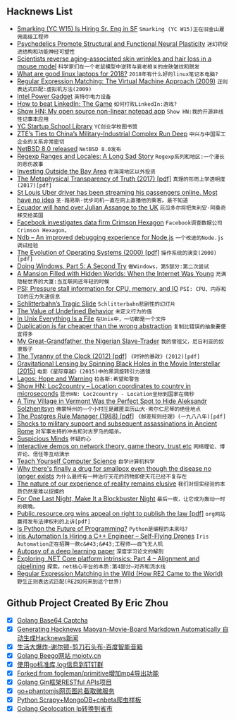 ## Hacknews List


- [Smarking (YC W15) Is Hiring Sr. Eng in SF](https://www.smarking.com/careers)  `Smarking (YC W15)正在旧金山雇佣高级工程师`
- [Psychedelics Promote Structural and Functional Neural Plasticity](https://www.cell.com/cell-reports/fulltext/S2211-1247(18)30755-1)  `迷幻药促进结构和功能神经可塑性`
- [Scientists reverse aging-associated skin wrinkles and hair loss in a mouse model](https://www.uab.edu/news/research/item/9607-scientists-reverse-aging-associated-skin-wrinkles-and-hair-loss-in-a-mouse-model)  `科学家们在一个老鼠模型中逆转与衰老相关的皮肤皱纹和脱发`
- [What are good linux laptops for 2018?](item?id=17582612)  `2018年有什么好的linux笔记本电脑?`
- [Regular Expression Matching: The Virtual Machine Approach (2009)](https://swtch.com/~rsc/regexp/regexp2.html)  `正则表达式匹配:虚拟机方法(2009)`
- [Intel Power Gadget](https://software.intel.com/en-us/articles/intel-power-gadget-20)  `英特尔电力设备`
- [How to beat LinkedIn: The Game](https://theoutline.com/post/5495/how-to-beat-linked-in-the-game)  `如何打败LinkedIn:游戏?`
- [Show HN: My open source non-linear notepad app](https://getmicropad.com)  `Show HN:我的开源非线性记事本应用`
- [YC Startup School Library](https://www.startupschool.org/library)  `YC创业学校图书馆`
- [ZTE’s Ties to China’s Military-Industrial Complex Run Deep](https://foreignpolicy.com/2018/07/19/ztes-ties-to-chinas-military-industrial-complex-run-deep/)  `中兴与中国军工企业的关系非常密切`
- [NetBSD 8.0 released](https://www.netbsd.org/releases/formal-8/NetBSD-8.0.html)  `NetBSD 8.0发布`
- [Regexp Ranges and Locales: A Long Sad Story](https://www.gnu.org/software/gawk/manual/html_node/Ranges-and-Locales.html)  `Regexp系列和地区:一个漫长的悲伤故事`
- [Investing Outside the Bay Area](http://haystack.vc/2018/07/21/investing-outside-the-bay-area/)  `在海湾地区以外投资`
- [The Metaphysical Transparency of Truth (2017) [pdf]](https://www.uvm.edu/~lderosse/transparency.pdf)  `真理的形而上学透明度(2017)[pdf]`
- [St Louis Uber driver has been streaming his passengers online. Most have no idea](https://www.stltoday.com/news/local/metro/st-louis-uber-driver-has-put-video-of-hundreds-of/article_9060fd2f-f683-5321-8c67-ebba5559c753.html)  `圣·路易斯·优步司机一直在网上直播他的乘客。最不知道`
- [Ecuador will hand over Julian Assange to the UK](https://theintercept.com/2018/07/21/ecuador-will-imminently-withdraw-asylum-for-julian-assange-and-hand-him-over-to-the-uk-what-comes-next/)  `厄瓜多尔将把朱利安·阿桑奇移交给英国`
- [Facebook investigates data firm Crimson Hexagon](https://www.bbc.com/news/technology-44909293)  `Facebook调查数据公司Crimson Hexagon。`
- [Ndb – An improved debugging experience for Node.js](https://github.com/GoogleChromeLabs/ndb)  `一个改进的Node.js调试经验`
- [The Evolution of Operating Systems (2000) [pdf]](http://www.brinch-hansen.net/papers/2001b.pdf)  `操作系统的演变(2000)[pdf]`
- [Doing Windows, Part 5: A Second Try](https://www.filfre.net/2018/07/doing-windows-part-5-a-second-try/)  `做Windows，第5部分:第二次尝试`
- [A Mansion Filled with Hidden Worlds: When the Internet Was Young](https://undark.org/article/wilo-evans-broad-band/)  `充满隐秘世界的大厦:当互联网还年轻的时候`
- [PSI: Pressure stall information for CPU, memory, and IO](https://lwn.net/Articles/759658/)  `PSI: CPU、内存和IO的压力失速信息`
- [Schlitterbahn’s Tragic Slide](https://www.texasmonthly.com/news/jeff-henry-verruckt-schlitterbahns-tragic-slide/)  `Schlitterbahn悲剧性的幻灯片`
- [The Value of Undefined Behavior](https://nullprogram.com/blog/2018/07/20/)  `未定义行为的值`
- [In Unix Everything Is a File](https://ph7spot.com/musings/in-unix-everything-is-a-file)  `在Unix中，一切都是一个文件`
- [Duplication is far cheaper than the wrong abstraction](https://www.sandimetz.com/blog/2016/1/20/the-wrong-abstraction)  `复制比错误的抽象要便宜得多`
- [My Great-Grandfather, the Nigerian Slave-Trader](https://www.newyorker.com/culture/personal-history/my-great-grandfather-the-nigerian-slave-trader)  `我的曾祖父，尼日利亚的奴隶贩子`
- [The Tyranny of the Clock (2012) [pdf]](http://www.eng.auburn.edu/~uguin/teaching/READING/E6200/Sutherland_Tyranny_o_Clock.pdf)  `《时钟的暴政》(2012)[pdf]`
- [Gravitational Lensing by Spinning Black Holes in the Movie Interstellar (2015)](https://arxiv.org/abs/1502.03808)  `电影《星际穿越》(2015)中的黑洞旋转引力透镜`
- [Lagos: Hope and Warning](https://www.city-journal.org/html/lagos-nigeria-16011.html)  `拉各斯:希望和警告`
- [Show HN: Loc2country – Location coordinates to country in microseconds](https://github.com/soorajb/loc2country)  `显示HN: Loc2country - Location坐标到国家在微秒`
- [A Tiny Village in Vermont Was the Perfect Spot to Hide Aleksandr Solzhenitsyn](https://www.neh.gov/humanities/2018/summer/statement/tiny-village-in-vermont-was-the-perfect-spot-hide-aleksandr-solzhenitsyn)  `佛蒙特州的一个小村庄是藏匿亚历山大·索尔仁尼琴的绝佳地点`
- [The Postgres Rule Manager (1988) [pdf]](http://db.cs.berkeley.edu/papers/tse88-rulemgr.pdf)  `《邮差规则经理》(一九八八年)[pdf]`
- [Shocks to military support and subsequent assassinations in Ancient Rome](https://www.sciencedirect.com/science/article/pii/S0165176518302532)  `对军事支持的冲击和对古罗马的暗杀。`
- [Suspicious Minds](https://www.nytimes.com/2018/07/21/style/ancient-aliens.html)  `怀疑的心`
- [Interactive demos on network theory, game theory, trust etc](https://ncase.me)  `网络理论、博弈论、信任等互动演示`
- [Teach Yourself Computer Science](https://teachyourselfcs.com/)  `自学计算机科学`
- [Why there&#39;s finally a drug for smallpox even though the disease no longer exists](https://www.cbc.ca/news/health/second-opinion-smallpox-drug-tpoxx-1.4756087)  `为什么最终有一种治疗天花的药物即使天花已经不复存在`
- [The nature of our experience of reality remains elusive](https://www.newstatesman.com/culture/books/2018/07/how-crack-consciousness)  `我们对现实经验的本质仍然是难以捉摸的`
- [For One Last Night, Make It a Blockbuster Night](https://www.theringer.com/movies/2018/7/19/17588856/blockbuster-alaska-rental-netflix-soldotna-anchorage)  `最后一夜，让它成为轰动一时的夜晚。`
- [Public.resource.org wins appeal on right to publish the law [pdf]](https://www.cadc.uscourts.gov/internet/opinions.nsf/533D47AF883C8194852582CD0052B8D4/$file/17-7035.pdf)  `org网站赢得发布法律权利的上诉[pdf]`
- [Is Python the Future of Programming?](https://m.slashdot.org/story/343638)  `Python是编程的未来吗?`
- [Iris Automation Is Hiring a C&#43;&#43; Engineer – Self-Flying Drones](http://www.irisonboard.com/careers/)  `Iris Automation正在招聘一款c&#43;&#43;工程师——自飞无人机`
- [Autopsy of a deep learning paper](https://blog.piekniewski.info/2018/07/14/autopsy-dl-paper/)  `深度学习论文的解剖`
- [Exploring .NET Core platform intrinsics: Part 4 – Alignment and pipelining](https://mijailovic.net/2018/07/20/alignment-and-pipelining/)  `探索。net核心平台的本质:第4部分—对齐和流水线`
- [Regular Expression Matching in the Wild (How RE2 Came to the World)](https://swtch.com/~rsc/regexp/regexp3.html)  `野生正则表达式匹配(RE2如何来到这个世界)`

## Github Project Created By Eric Zhou

- [x] [Golang Base64 Captcha](https://github.com/mojocn/base64Captcha)
- [x] [Generating Hacknews Maoyan-Movie-Board Markdown Automatically 自动生成Hacknews新闻](https://github.com/dejavuzhou/md-genie)
- [x] [生活大爆炸-谢尔顿-剪刀石头布-百度智能音箱](https://github.com/mojocn/dueros-bang-game)
- [x] [Golang Beego网站 mojotv.cn](https://github.com/mojocn/www.mojotv.cn)
- [x] [使用go标准库,log信息到钉钉群](https://github.com/mojocn/dooger)
- [x] [Forked from fogleman/primitive增加mp4导出功能](https://github.com/mojocn/primitive)
- [x] [Golang Gin框架RESTful APIs项目](https://github.com/JJJJJJJerk/ezier-golang-web-api-framework)
- [x] [go+phantomjs网页图片截取微服务](https://github.com/mojocn/screen_shot)
- [x] [Python Scrapy+MongoDB+cnbeta爬虫样板](https://github.com/mojocn/scrapy_mongodb_boilerplate_cnbeta)
- [x] [Golang Geolocation Ip转换到省市](https://github.com/mojocn/ip2location)